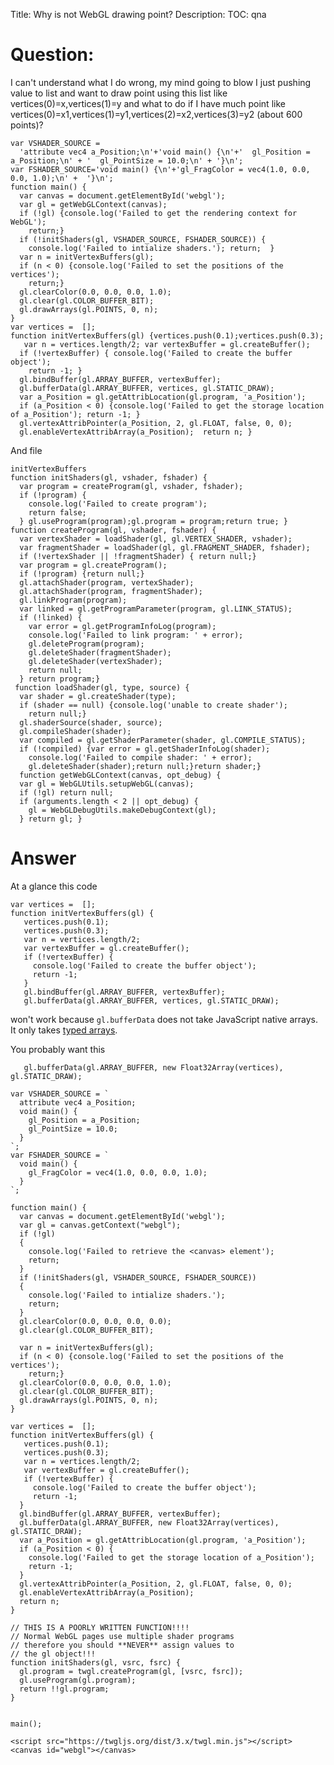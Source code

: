 Title: Why is not WebGL drawing point?
Description:
TOC: qna

# Question:

I can't understand what I do wrong, my mind going to blow
I just pushing value to list and want to draw point using this list like vertices(0)=x,vertices(1)=y and what to do if I have much point like 
vertices(0)=x1,vertices(1)=y1,vertices(2)=x2,vertices(3)=y2 (about 600 points)?

    var VSHADER_SOURCE =
      'attribute vec4 a_Position;\n'+'void main() {\n'+'  gl_Position = a_Position;\n' + '  gl_PointSize = 10.0;\n' + '}\n';
    var FSHADER_SOURCE='void main() {\n'+'gl_FragColor = vec4(1.0, 0.0, 0.0, 1.0);\n' +  '}\n';
    function main() {
      var canvas = document.getElementById('webgl');
      var gl = getWebGLContext(canvas);
      if (!gl) {console.log('Failed to get the rendering context for WebGL');
        return;}
      if (!initShaders(gl, VSHADER_SOURCE, FSHADER_SOURCE)) {
        console.log('Failed to intialize shaders.'); return;  }
      var n = initVertexBuffers(gl);
      if (n < 0) {console.log('Failed to set the positions of the vertices');
        return;}
      gl.clearColor(0.0, 0.0, 0.0, 1.0);
      gl.clear(gl.COLOR_BUFFER_BIT);
      gl.drawArrays(gl.POINTS, 0, n);
    }
    var vertices =  [];
    function initVertexBuffers(gl) {vertices.push(0.1);vertices.push(0.3);
       var n = vertices.length/2; var vertexBuffer = gl.createBuffer();
      if (!vertexBuffer) { console.log('Failed to create the buffer object');
        return -1; }
      gl.bindBuffer(gl.ARRAY_BUFFER, vertexBuffer);
      gl.bufferData(gl.ARRAY_BUFFER, vertices, gl.STATIC_DRAW);
      var a_Position = gl.getAttribLocation(gl.program, 'a_Position');
      if (a_Position < 0) {console.log('Failed to get the storage location of a_Position'); return -1; }
      gl.vertexAttribPointer(a_Position, 2, gl.FLOAT, false, 0, 0);
      gl.enableVertexAttribArray(a_Position);  return n; }

And file

    initVertexBuffers
    function initShaders(gl, vshader, fshader) {
      var program = createProgram(gl, vshader, fshader);
      if (!program) {
        console.log('Failed to create program');
        return false;
      } gl.useProgram(program);gl.program = program;return true; }
    function createProgram(gl, vshader, fshader) {
      var vertexShader = loadShader(gl, gl.VERTEX_SHADER, vshader);
      var fragmentShader = loadShader(gl, gl.FRAGMENT_SHADER, fshader);
      if (!vertexShader || !fragmentShader) { return null;}
      var program = gl.createProgram();
      if (!program) {return null;}
      gl.attachShader(program, vertexShader);
      gl.attachShader(program, fragmentShader);
      gl.linkProgram(program);
      var linked = gl.getProgramParameter(program, gl.LINK_STATUS);
      if (!linked) {
        var error = gl.getProgramInfoLog(program);
        console.log('Failed to link program: ' + error);
        gl.deleteProgram(program);
        gl.deleteShader(fragmentShader);
        gl.deleteShader(vertexShader);
        return null;
      } return program;}
     function loadShader(gl, type, source) {
      var shader = gl.createShader(type);
      if (shader == null) {console.log('unable to create shader');
        return null;}
      gl.shaderSource(shader, source);
      gl.compileShader(shader);
      var compiled = gl.getShaderParameter(shader, gl.COMPILE_STATUS);
      if (!compiled) {var error = gl.getShaderInfoLog(shader);
        console.log('Failed to compile shader: ' + error);
        gl.deleteShader(shader);return null;}return shader;}
      function getWebGLContext(canvas, opt_debug) {
      var gl = WebGLUtils.setupWebGL(canvas);
      if (!gl) return null;
      if (arguments.length < 2 || opt_debug) {
        gl = WebGLDebugUtils.makeDebugContext(gl);
      } return gl; }

# Answer

At a glance this code

    var vertices =  [];
    function initVertexBuffers(gl) {
       vertices.push(0.1);
       vertices.push(0.3);
       var n = vertices.length/2; 
       var vertexBuffer = gl.createBuffer();
       if (!vertexBuffer) { 
         console.log('Failed to create the buffer object');
         return -1; 
       }
       gl.bindBuffer(gl.ARRAY_BUFFER, vertexBuffer);
       gl.bufferData(gl.ARRAY_BUFFER, vertices, gl.STATIC_DRAW);

won't work because `gl.bufferData` does not take JavaScript native arrays. It only takes [typed arrays](https://developer.mozilla.org/en-US/docs/Web/JavaScript/Typed_arrays).

You probably want this

       gl.bufferData(gl.ARRAY_BUFFER, new Float32Array(vertices), gl.STATIC_DRAW);

<!-- begin snippet: js hide: true console: true babel: false -->

<!-- language: lang-js -->

    var VSHADER_SOURCE = `
      attribute vec4 a_Position;
      void main() {
        gl_Position = a_Position;
        gl_PointSize = 10.0;
      }
    `;
    var FSHADER_SOURCE = `
      void main() {
        gl_FragColor = vec4(1.0, 0.0, 0.0, 1.0);
      }
    `;

    function main() {  
      var canvas = document.getElementById('webgl');  
      var gl = canvas.getContext("webgl");
      if (!gl) 
      { 
        console.log('Failed to retrieve the <canvas> element');
        return; 
      } 
      if (!initShaders(gl, VSHADER_SOURCE, FSHADER_SOURCE)) 
      {
        console.log('Failed to intialize shaders.');
        return;
      }
      gl.clearColor(0.0, 0.0, 0.0, 0.0);
      gl.clear(gl.COLOR_BUFFER_BIT);
      
      var n = initVertexBuffers(gl);
      if (n < 0) {console.log('Failed to set the positions of the vertices');
        return;}
      gl.clearColor(0.0, 0.0, 0.0, 1.0);
      gl.clear(gl.COLOR_BUFFER_BIT);
      gl.drawArrays(gl.POINTS, 0, n);
    }

    var vertices =  [];
    function initVertexBuffers(gl) {
       vertices.push(0.1);
       vertices.push(0.3);
       var n = vertices.length/2; 
       var vertexBuffer = gl.createBuffer();
       if (!vertexBuffer) { 
         console.log('Failed to create the buffer object');
         return -1; 
      }
      gl.bindBuffer(gl.ARRAY_BUFFER, vertexBuffer);
      gl.bufferData(gl.ARRAY_BUFFER, new Float32Array(vertices), gl.STATIC_DRAW);
      var a_Position = gl.getAttribLocation(gl.program, 'a_Position');
      if (a_Position < 0) {
        console.log('Failed to get the storage location of a_Position'); 
        return -1; 
      }
      gl.vertexAttribPointer(a_Position, 2, gl.FLOAT, false, 0, 0);
      gl.enableVertexAttribArray(a_Position);  
      return n;
    }

    // THIS IS A POORLY WRITTEN FUNCTION!!!!
    // Normal WebGL pages use multiple shader programs
    // therefore you should **NEVER** assign values to 
    // the gl object!!!
    function initShaders(gl, vsrc, fsrc) {
      gl.program = twgl.createProgram(gl, [vsrc, fsrc]);
      gl.useProgram(gl.program);
      return !!gl.program;
    }


    main();

<!-- language: lang-html -->

    <script src="https://twgljs.org/dist/3.x/twgl.min.js"></script>
    <canvas id="webgl"></canvas>

<!-- end snippet -->


